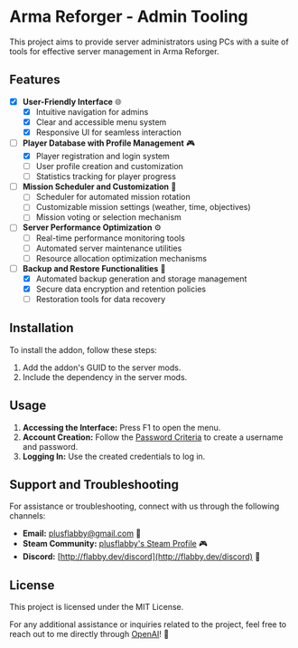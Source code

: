 # Arma Reforger - Admin Tooling

This project aims to provide server administrators using PCs with a suite of tools for effective server management in Arma Reforger.

## Features

- [x] **User-Friendly Interface** 🌐
  - [x] Intuitive navigation for admins
  - [x] Clear and accessible menu system
  - [x] Responsive UI for seamless interaction

- [ ] **Player Database with Profile Management** 🎮
  - [x] Player registration and login system
  - [ ] User profile creation and customization
  - [ ] Statistics tracking for player progress

- [ ] **Mission Scheduler and Customization** 📅
  - [ ] Scheduler for automated mission rotation
  - [ ] Customizable mission settings (weather, time, objectives)
  - [ ] Mission voting or selection mechanism

- [ ] **Server Performance Optimization** ⚙️
  - [ ] Real-time performance monitoring tools
  - [ ] Automated server maintenance utilities
  - [ ] Resource allocation optimization mechanisms

- [ ] **Backup and Restore Functionalities** 🔄
  - [x] Automated backup generation and storage management
  - [x] Secure data encryption and retention policies
  - [ ] Restoration tools for data recovery

## Installation

To install the addon, follow these steps:
1. Add the addon's GUID to the server mods.
2. Include the dependency in the server mods.

## Usage

1. **Accessing the Interface:** Press F1 to open the menu.
2. **Account Creation:** Follow the [Password Criteria](https://github.com/plusflabby/effective-dollop/wiki/AT-Password(s)#password-criteria) to create a username and password.
3. **Logging In:** Use the created credentials to log in.

## Support and Troubleshooting

For assistance or troubleshooting, connect with us through the following channels:

- **Email:** [plusflabby@gmail.com](mailto:plusflabby@gmail.com) 📧
- **Steam Community:** [plusflabby's Steam Profile](https://steamcommunity.com/id/plusflabby) 🎮
- **Discord:** [http://flabby.dev/discord](http://flabby.dev/discord) 💬

## License

This project is licensed under the MIT License.

For any additional assistance or inquiries related to the project, feel free to reach out to me directly through [OpenAI](https://openai.com/)! 🤖
